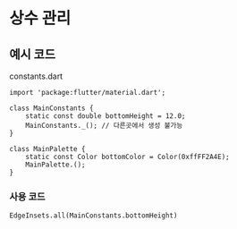# 상수 관리

## 예시 코드

constants.dart
~~~
import 'package:flutter/material.dart';

class MainConstants {
    static const double bottomHeight = 12.0;
    MainConstants._(); // 다른곳에서 생성 불가능
}

class MainPalette {
    static const Color bottomColor = Color(0xffFF2A4E);
    MainPalette.();
}
~~~

### 사용 코드
~~~
EdgeInsets.all(MainConstants.bottomHeight)
~~~